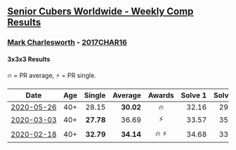 <style>table {white-space: nowrap;}</style>

## [Senior Cubers Worldwide - Weekly Comp Results](/scw-comp/results/)
### [Mark Charlesworth](../mark_charlesworth.md) - [2017CHAR16](https://www.worldcubeassociation.org/persons/2017CHAR16?event=333)
#### 3x3x3 Results

🔥 = PR average, ⚡ = PR single.

| Date | Age | Single | Average | Awards | Solve 1 | Solve 2 | Solve 3 | Solve 4 | Solve 5 | Video |
| :--: | :--: | --: | --: | :--: | --: | --: | --: | --: | --: | :-- |
| [2020-05-26](../../results/333/2020-05-26.md) | 40+ | 28.15 | **30.02** | 🔥 | 32.16 | 29.10 | 35.98 | 28.15 | 28.81 | [Link](https://www.facebook.com/events/688407551989463/permalink/690761785087373/) |
| [2020-03-03](../../results/333/2020-03-03.md) | 40+ | **27.78** | 36.69 | ⚡ | 33.57 | 35.60 | 40.89 | 48.79 | **27.78** | [Link](https://www.facebook.com/events/241721610185997/permalink/245500929808065/) |
| [2020-02-18](../../results/333/2020-02-18.md) | 40+ | **32.79** | **34.14** | 🔥 ⚡ | 34.68 | 33.02 | **32.79** | 41.22 | 34.72 | [Link](https://www.facebook.com/events/2558750947697073/permalink/2562987523940082/) |


<!-- Global site tag (gtag.js) - Google Analytics -->
<script async src="https://www.googletagmanager.com/gtag/js?id=UA-86348435-3"></script>
<script>window.dataLayer = window.dataLayer || []; function gtag() {dataLayer.push(arguments);} gtag('js', new Date()); gtag('config', 'UA-86348435-3');</script>

